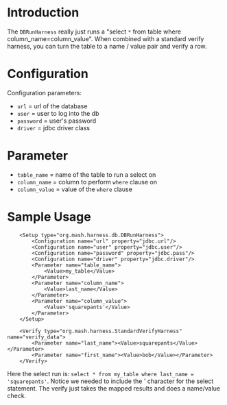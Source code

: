 # Introduction #

The `DBRunHarness` really just runs a "select `*` from table where column\_name=column\_value". 
When combined with a standard verify harness, you can turn the table to a name / value pair and verify a row.


# Configuration #
Configuration parameters:
  * `url` = url of the database
  * `user` = user to log into the db
  * `password` = user's password
  * `driver` = jdbc driver class

# Parameter #
  * `table_name` = name of the table to run a select on
  * `column_name` = column to perform `where` clause on
  * `column_value` = value of the `where` clause

# Sample Usage #
```
    <Setup type="org.mash.harness.db.DBRunHarness">
        <Configuration name="url" property="jdbc.url"/>
        <Configuration name="user" property="jdbc.user"/>
        <Configuration name="password" property="jdbc.pass"/>
        <Configuration name="driver" property="jdbc.driver"/>
        <Parameter name="table_name">
            <Value>my_table</Value>
        </Parameter>
        <Parameter name="column_name">
            <Value>last_name</Value>
        </Parameter>
        <Parameter name="column_value">
            <Value>'squarepants'</Value>
        </Parameter>
    </Setup>

    <Verify type="org.mash.harness.StandardVerifyHarness" name="verify_data">
        <Parameter name="last_name"><Value>squarepants</Value></Parameter>
        <Parameter name="first_name"><Value>bob</Value></Parameter>
    </Verify>
```

Here the select run is: `select * from my_table where last_name = 'squarepants'`.
Notice we needed to include the ' character for the select statement.
The verify just takes the mapped results and does a name/value check.
